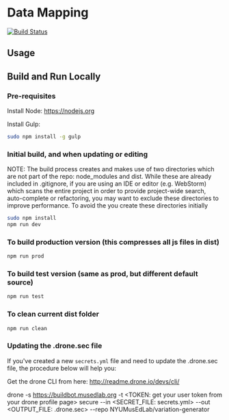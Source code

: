 # Data Mapping

[![Build Status](https://buildbot.musedlab.org/api/badges/NYUMusEdLab/dta-mapping/status.svg)](https://buildbot.musedlab.org/NYUMusEdLab/data-mapping)

## Usage


## Build and Run Locally

### Pre-requisites

Install Node: https://nodejs.org

Install Gulp:
```sh
sudo npm install -g gulp
```

### Initial build, and when updating or editing
NOTE: The build process creates and makes use of two directories which are not part of the repo: node_modules and dist.
While these are already included in .gitignore, if you are using an IDE or editor (e.g. WebStorm) which scans the entire project in order
to provide project-wide search, auto-complete or refactoring, you may want to exclude these directories to improve performance. To
avoid the you create these directories initially

```sh
sudo npm install
npm run dev
```
### To build production version (this compresses all js files in dist)
```sh
npm run prod
```

### To build test version (same as prod, but different default source)
```sh
npm run test
```

### To clean current dist folder
```sh
npm run clean
```

### Updating the .drone.sec file

If you've created a new `secrets.yml` file and need to update the .drone.sec file, the procedure below will help you:

Get the drone CLI from here: http://readme.drone.io/devs/cli/

drone -s https://buildbot.musedlab.org -t <TOKEN: get your user token from your drone profile page> secure --in <SECRET_FILE: secrets.yml> --out <OUTPUT_FILE: .drone.sec> --repo NYUMusEdLab/variation-generator

